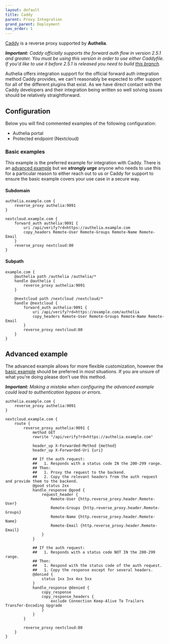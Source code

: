 ```yaml
---
layout: default
title: Caddy
parent: Proxy Integration
grand_parent: Deployment
nav_order: 1
---
```


[Caddy] is a reverse proxy supported by **Authelia**. 

_**Important:** Caddy officially supports the forward auth flow in version 2.5.1 and greater. You must be using this 
version in order to use either Caddyfile. If you'd like to use it before 2.5.1 is released you need to build 
[this branch](https://github.com/caddyserver/caddy/pull/4739)._ 

Authelia offers integration support for the official forward auth integration method Caddy provides, we
can't reasonably be expected to offer support for all of the different plugins that exist. As we have direct contact
with the Caddy developers and their integration being written so well solving issues should be relatively straightforward.

## Configuration

Below you will find commented examples of the following configuration:

* Authelia portal
* Protected endpoint (Nextcloud)

### Basic examples

This example is the preferred example for integration with Caddy. There is an [advanced example](#advanced-example) but
we _**strongly urge**_ anyone who needs to use this for a particular reason to either reach out to us or Caddy for support
to ensure the basic example covers your use case in a secure way.


#### Subdomain

```Caddyfile
authelia.example.com {
	reverse_proxy authelia:9091
}

nextcloud.example.com {
	forward_auth authelia:9091 {
		uri /api/verify?rd=https://authelia.example.com
		copy_headers Remote-User Remote-Groups Remote-Name Remote-Email
	}
	reverse_proxy nextcloud:80
}
```

#### Subpath

```Caddyfile
example.com {
	@authelia path /authelia /authelia/*
	handle @authelia {
		reverse_proxy authelia:9091
	}
	
	@nextcloud path /nextcloud /nextcloud/*
	handle @nextcloud {
		forward_auth authelia:9091 {
			uri /api/verify?rd=https://example.com/authelia
			copy_headers Remote-User Remote-Groups Remote-Name Remote-Email
		}
		reverse_proxy nextcloud:80
	}
}
```

## Advanced example

The advanced example allows for more flexible customization, however the [basic example](#basic-example) should be
preferred in _most_ situations. If you are unsure of what you're doing please don't use this method.

_**Important:** Making a mistake when configuring the advanced example could lead to authentication bypass or errors._

```Caddyfile
authelia.example.com {
	reverse_proxy authelia:9091
}

nextcloud.example.com {
	route {
		reverse_proxy authelia:9091 {
			method GET
			rewrite "/api/verify?rd=https://authelia.example.com"

			header_up X-Forwarded-Method {method}
			header_up X-Forwarded-Uri {uri}

			## If the auth request:
			##   1. Responds with a status code IN the 200-299 range.
			## Then:
			##   1. Proxy the request to the backend.
			##   2. Copy the relevant headers from the auth request and provide them to the backend.
			@good status 2xx
			handle_response @good {
				request_header {
					Remote-User {http.reverse_proxy.header.Remote-User}
					Remote-Groups {http.reverse_proxy.header.Remote-Groups}
					Remote-Name {http.reverse_proxy.header.Remote-Name}
					Remote-Email {http.reverse_proxy.header.Remote-Email}
				}
			}

			## If the auth request:
			##   1. Responds with a status code NOT IN the 200-299 range.
			## Then:
			##   1. Respond with the status code of the auth request.
			##   1. Copy the response except for several headers.
			@denied {
				status 1xx 3xx 4xx 5xx
			}
			handle_response @denied {
				copy_response
				copy_response_headers {
					exclude Connection Keep-Alive Te Trailers Transfer-Encoding Upgrade
				}
			}
		}

		reverse_proxy nextcloud:80
	}
}
```


[Caddy]: https://caddyserver.com
